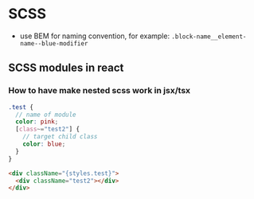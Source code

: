 # SCSS

- use BEM for naming convention, for example: `.block-name__element-name--blue-modifier`

## SCSS modules in react

### How to have make nested scss work in jsx/tsx

```scss
.test {
  // name of module
  color: pink;
  [class~="test2"] {
    // target child class
    color: blue;
  }
}
```

```html
<div className="{styles.test}">
  <div className="test2"></div>
</div>
```

